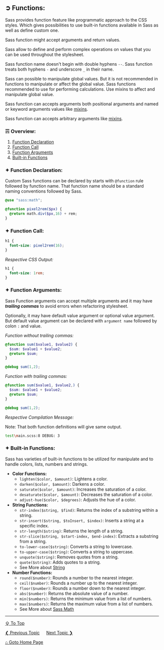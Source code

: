 ## &#10162; Functions:
Sass provides function feature like programmatic approach to the CSS styles. Which gives possibilities to use built-in functions available in Sass as well as define custom one.

Sass function might accept arguments and return values.

Sass allow to define and perform complex operations on values that you can be used throughout the stylesheet.

Sass function name doesn't begin with double hyphens `--`. Sass function treats both hyphens `-` and underscore `_` in their name.

Sass can possible to manipulate global values. But it is not recommended in functions to manipulate or affect the global value. Sass functions recommended to use for performing calculations. Use mixins to affect and manipulate global value.

Sass function can accepts arguments both positional arguments and named or keyword arguments values like [mixins](./mixins.md).

Sass function can accepts arbitrary arguments like [mixins](./mixins.md#-arbitrary-keyword).

### &#9780; Overview:
1. [Function Declaration](#-function-declaration)
2. [Function Call](#-function-call)
3. [Function Arguments](#-function-arguments)
4. [Built-in Functions](#-built-in-functions)

### &#10022; Function Declaration:

Custom Sass functions can be declared by starts with `@function` rule followed by function name. That function name should be a standard naming conventions followed by Sass.

```scss
@use "sass:math";

@function pixel2rem($px) {
  @return math.div($px,16) + rem;
}
```

### &#10022; Function Call:

```scss
h1 {
  font-size: pixel2rem(16);
}
```

*Respective CSS Output:*

```css
h1 {
  font-size: 1rem;
}
```

### &#10022; Function Arguments:

Sass Function arguments can accept multiple arguments and it may have ___trailing commas___ to avoid errors when refactoring stylesheet.

Optionally, it may have default value argument or optional value argument. But default value argument can be declared with `argument name` followed by colon `:` and value.

*Function without trailing commas:*

```scss
@function sum($value1, $value2) {
  $sum: $value1 + $value2;
  @return $sum;
}

@debug sum(1,2);
```

*Function with trailing commas:*

```scss
@function sum($value1, $value2,) {
  $sum: $value1 + $value2;
  @return $sum;
}

@debug sum(1,2);
```

*Respective Compilation Message:*

Note: That both function definitions will give same output.

```bash
test\main.scss:8 DEBUG: 3
```

### &#10022; Built-in Functions:
Sass has varieties of built-in functions to be utilized for manipulate and to handle colors, lists, numbers and strings.

- **Color Functions:**
  - `lighten($color, $amount)`: Lightens a color.
  - `darken($color, $amount)`: Darkens a color.
  - `saturate($color, $amount)`: Increases the saturation of a color.
  - `desaturate($color, $amount)`: Decreases the saturation of a color.
  - `adjust-hue($color, $degrees)`: Adjusts the hue of a color.
- **String Functions:**
  - `str-index($string, $find)`: Returns the index of a substring within a string.
  - `str-insert($string, $toInsert, $index)`: Inserts a string at a specific index.
  - `str-length($string)`: Returns the length of a string.
  - `str-slice($string, $start-index, $end-index)`: Extracts a substring from a string.
  - `to-lower-case($string)`: Converts a string to lowercase.
  - `to-upper-case($string)`: Converts a string to uppercase.
  - `unquote($string)`: Removes quotes from a string.
  - `quote($string)`: Adds quotes to a string.
  - See More about [String](./strings.md)
- **Number Functions:**
  - `round($number)`: Rounds a number to the nearest integer.
  - `ceil($number)`: Rounds a number up to the nearest integer.
  - `floor($number)`: Rounds a number down to the nearest integer.
  - `abs($number)`: Returns the absolute value of a number.
  - `min($numbers)`: Returns the minimum value from a list of numbers.
  - `max($numbers)`: Returns the maximum value from a list of numbers.
  - See More about [Sass Math](./sass-math.md)

---
[&#8682; To Top](#-functions)

[&#10094; Previous Topic](./placeholders.md) &emsp; [Next Topic &#10095;](./control-directives.md)

[&#8962; Goto Home Page](../README.md)